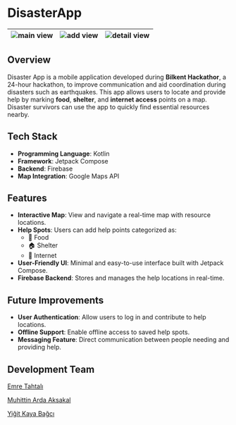 # DisasterApp
| ![main view](https://github.com/user-attachments/assets/a1fe380e-c9d8-47c7-b982-f94be9063b9f) | ![add view](https://github.com/user-attachments/assets/93954228-ef05-4c77-a717-b862d976d07e) | ![detail view](https://github.com/user-attachments/assets/b3eccc67-1663-49bc-8a8c-b9ae9921dfff) |
|--------------|--------------|--------------|

## Overview

Disaster App is a mobile application developed during **Bilkent Hackathor**, a 24-hour hackathon, to improve communication and aid coordination during disasters such as earthquakes. This app allows users to locate and provide help by marking **food**, **shelter**, and **internet access** points on a map. Disaster survivors can use the app to quickly find essential resources nearby.

## Tech Stack
- **Programming Language**: Kotlin
- **Framework**: Jetpack Compose
- **Backend**: Firebase
- **Map Integration**: Google Maps API

## Features
- **Interactive Map**: View and navigate a real-time map with resource locations.
- **Help Spots**: Users can add help points categorized as:
  - 🥘 Food
  - 🏠 Shelter
  - 📶 Internet
- **User-Friendly UI**: Minimal and easy-to-use interface built with Jetpack Compose.
- **Firebase Backend**: Stores and manages the help locations in real-time.

## Future Improvements
- **User Authentication**: Allow users to log in and contribute to help locations.
- **Offline Support**: Enable offline access to saved help spots.
- **Messaging Feature**: Direct communication between people needing and providing help.

## Development Team
[Emre Tahtalı](https://github.com/emretahtali)

[Muhittin Arda Aksakal](https://github.com/muhittinardaaksakal)

[Yiğit Kaya Bağcı](https://github.com/yigitkayabagci)
